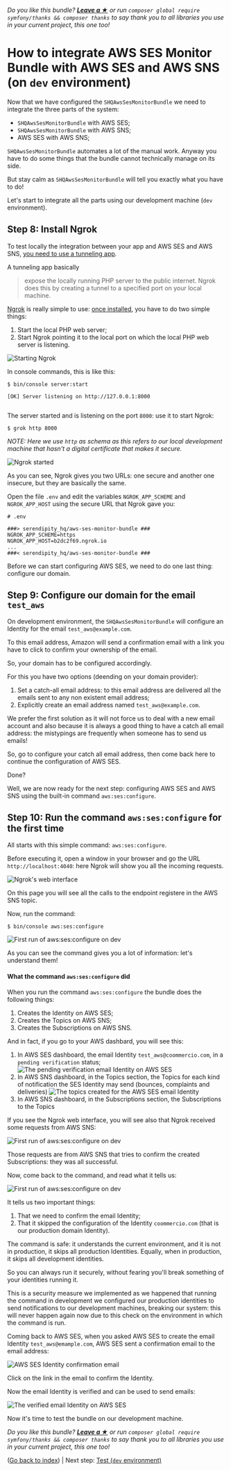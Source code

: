 *Do you like this bundle? [**Leave a &#9733;**](#js-repo-pjax-container) or run `composer global require symfony/thanks && composer thanks` to say thank you to all libraries you use in your current project, this one too!*

How to integrate AWS SES Monitor Bundle with AWS SES and AWS SNS (on `dev` environment)
=======================================================================================

Now that we have configured the `SHQAwsSesMonitorBundle` we need to integrate the three parts of the system:

- `SHQAwsSesMonitorBundle` with AWS SES;
- `SHQAwsSesMonitorBundle` with AWS SNS;
- AWS SES with AWS SNS;

`SHQAwsSesMonitorBundle` automates a lot of the manual work. Anyway you have to do some things that the bundle cannot technically manage on its side.

But stay calm as `SHQAwsSesMonitorBundle` will tell you exactly what you have to do!

Let's start to integrate all the parts using our development machine (`dev` environment).

Step 8: Install Ngrok
---------------------

To test locally the integration between your app and AWS SES and AWS SNS, [you need to use a tunneling app](https://blogs.aws.amazon.com/php/post/Tx2CO24DVG9CAK0/Testing-Webhooks-Locally-for-Amazon-SNS).

A tunneling app basically

> expose the locally running PHP server to the public internet. Ngrok does this by creating a tunnel to a specified port on your local machine.

[Ngrok](https://ngrok.com/) is really simple to use: [once installed](https://ngrok.com/download), you have to do two simple things:

1. Start the local PHP web server;
2. Start Ngrok pointing it to the local port on which the local PHP web server is listening.

![](http://www.serendipityhq.com/assets/open-source-projects/bundle-aws-ses-monitor/ngrok-start.gif "Starting Ngrok")

In console commands, this is like this:

```console
$ bin/console server:start

[OK] Server listening on http://127.0.0.1:8000
  
```

The server started and is listening on the port `8000`: use it to start Ngrok:

````console
$ grok http 8000
````

*NOTE: Here we use `http` as schema as this refers to our local development machine that hasn't a digital certificate that makes it secure.*

![](http://www.serendipityhq.com/assets/open-source-projects/bundle-aws-ses-monitor/ngrok-started-min.png "Ngrok started")

As you can see, Ngrok gives you two URLs: one secure and another one insecure, but they are basically the same.

Open the file `.env` and edit the variables `NGROK_APP_SCHEME` and `NGROK_APP_HOST` using the secure URL that Ngrok gave you:

```apacheconfig
# .env

###> serendipity_hq/aws-ses-monitor-bundle ###
NGROK_APP_SCHEME=https
NGROK_APP_HOST=b2dc2f69.ngrok.io
...
###< serendipity_hq/aws-ses-monitor-bundle ###
```

Before we can start configuring AWS SES, we need to do one last thing: configure our domain.

Step 9: Configure our domain for the email `test_aws`
-----------------------------------------------------

On development environment, the `SHQAwsSesMonitorBundle` will configure an Identity for the email `test_aws@example.com`.

To this email address, Amazon will send a confirmation email with a link you have to click to confirm your ownership of the email.

So, your domain has to be configured accordingly.

For this you have two options (deending on your domain provider):

1. Set a catch-all email address: to this email address are delivered all the emails sent to any non existent email address;
2. Explicitly create an email address named `test_aws@example.com`.

We prefer the first solution as it will not force us to deal with a new email account and also because it is always a good thing to have a catch all email address: the mistypings are frequently when someone has to send us emails!

So, go to configure your catch all email address, then come back here to continue the configuration of AWS SES.

Done?

Well, we are now ready for the next step: configuring AWS SES and AWS SNS using the built-in command `aws:ses:configure`.

Step 10: Run the command `aws:ses:configure` for the first time
--------------------------------------------------------------

All starts with this simple command: `aws:ses:configure`.

Before executing it, open a window in your browser and go the URL `http://localhost:4040`: here Ngrok will show you all the incoming requests.

![](http://www.serendipityhq.com/assets/open-source-projects/bundle-aws-ses-monitor/ngrok-started-web-interface-min.png "Ngrok's web interface")

On this page you will see all the calls to the endpoint registere in the AWS SNS topic.

Now, run the command:

```console
$ bin/console aws:ses:configure
```

![](http://www.serendipityhq.com/assets/open-source-projects/bundle-aws-ses-monitor/aws-ses-configure-dev-first-run.gif "First run of aws:ses:configure on dev")

As you can see the command gives you a lot of information: let's understand them!

#### What the command `aws:ses:configure` did

When you run the command `aws:ses:configure` the bundle does the following things:

1. Creates the Identity on AWS SES;
2. Creates the Topics on AWS SNS;
3. Creates the Subscriptions on AWS SNS.

And in fact, if you go to your AWS dashbard, you will see this:

1. In AWS SES dashboard, the email Identity `test_aws@coommercio.com`, in a `pending verification` status; 
![](http://www.serendipityhq.com/assets/open-source-projects/bundle-aws-ses-monitor/aws-ses-email-identities-pending-min.png "The pending verification email Identity on AWS SES")
2. In AWS SNS dashboard, in the Topics section, the Topics for each kind of notification the SES Identity may send (bounces, complaints and deliveries)
![](http://www.serendipityhq.com/assets/open-source-projects/bundle-aws-ses-monitor/aws-sns-topics-min.png "The topics created for the AWS SES email Identity")
3. In AWS SNS dashboard, in the Subscriptions section, the Subscriptions to the Topics

If you see the Ngrok web interface, you will see also that Ngrok received some requests from AWS SNS:

![](http://www.serendipityhq.com/assets/open-source-projects/bundle-aws-ses-monitor/ngrok-aws-sns-confirmation-payloads-min.png "First run of aws:ses:configure on dev")

Those requests are from AWS SNS that tries to confirm the created Subscriptions: they was all successful.

Now, come back to the command, and read what it tells us:

![](http://www.serendipityhq.com/assets/open-source-projects/bundle-aws-ses-monitor/aws-ses-configure-dev-first-run-min.png "First run of aws:ses:configure on dev")

It tells us two important things:

1. That we need to confirm the email Identity;
2. That it skipped the configuration of the Identity `coommercio.com` (that is our production domain Identity).

The command is safe: it understands the current environment, and it is not in production, it skips all production Identities. Equally, when in production, it skips all development identities.

So you can always run it securely, without fearing you'll break something of your identities running it.

This is a security measure we implemented as we happened that running the command in development we configured our production identities to send notifications to our development machines, breaking our system: this will never happen again now due to this check on the environment in which the command is run.

Coming back to AWS SES, when you asked AWS SES to create the email Identity `test_aws@emample.com`, AWS SES sent a confirmation email to the email address:

![](http://www.serendipityhq.com/assets/open-source-projects/bundle-aws-ses-monitor/aws-ses-confirmation-email-min.png "AWS SES Identity confirmation email")

Click on the link in the email to confirm the Identity.

Now the email Identity is verified and can be used to send emails:

![](http://www.serendipityhq.com/assets/open-source-projects/bundle-aws-ses-monitor/aws-ses-email-identities-verified-min.png "The verified email Identity on AWS SES")

Now it's time to test the bundle on our development machine.

*Do you like this bundle? [**Leave a &#9733;**](#js-repo-pjax-container) or run `composer global require symfony/thanks && composer thanks` to say thank you to all libraries you use in your current project, this one too!*

([Go back to index](Index.md)) | Next step: [Test (`dev` environment)](Test-dev.md)
